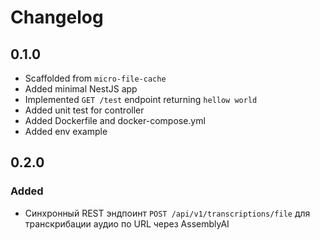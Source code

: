 # Changelog

## 0.1.0

- Scaffolded from `micro-file-cache`
- Added minimal NestJS app
- Implemented `GET /test` endpoint returning `hellow world`
- Added unit test for controller
- Added Dockerfile and docker-compose.yml
- Added env example

## 0.2.0

### Added

- Синхронный REST эндпоинт `POST /api/v1/transcriptions/file` для транскрибации аудио по URL через AssemblyAI
